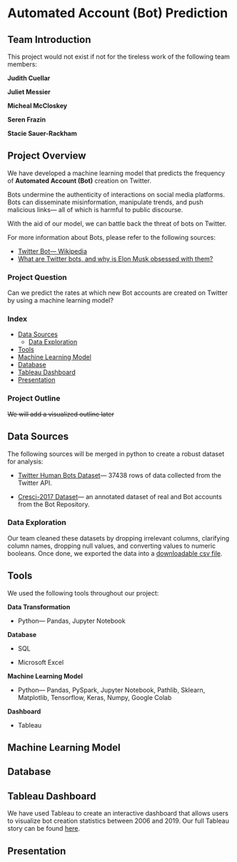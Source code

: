 # Automated Account (Bot) Prediction

## Team Introduction

This project would not exist if not for the tireless work of the following team members:

**Judith Cuellar**

**Juliet Messier**

**Micheal McCloskey**

**Seren Frazin**

**Stacie Sauer-Rackham**

## Project Overview 
We have developed a machine learning model that predicts the frequency of **Automated Account (Bot)** creation on Twitter. 

Bots undermine the authenticity of interactions on social media platforms. Bots can disseminate misinformation, manipulate trends, and push malicious links&mdash; all of which is harmful to public discourse. 

With the aid of our model, we can battle back the threat of bots on Twitter. 

For more information about Bots, please refer to the following sources:
+  [Twitter Bot&mdash; Wikipedia](https://en.wikipedia.org/wiki/Twitter_bot#:~:text=An%20X%20bot%2C%20formerly%20known,or%20direct%20messaging%20other%20accounts.)
+  [What are Twitter bots, and why is Elon Musk obsessed with them?](https://www.cbsnews.com/news/elon-musk-twitter-bots-cbs-explains/)


### Project Question
Can we predict the rates at which new Bot accounts are created on Twitter by using a machine learning model?

### Index

+ [Data Sources](#data-sources)
    + [Data Exploration](#data-exploration)
+ [Tools](#tools)
+ [Machine Learning Model](#machine-learning-model)
+ [Database](#database)
+ [Tableau Dashboard](#tableau-dashboard)
+ [Presentation](#presentation)

### Project Outline

~~We will add a visualized outline later~~

## Data Sources
The following sources will be merged in python to create a robust dataset for analysis:

+ [Twitter Human Bots Dataset](https://www.kaggle.com/code/davidmartngutirrez/bots-accounts-eda/data?select=twitter_human_bots_dataset.csv)&mdash; 37438 rows of data collected from the Twitter API.

+ [Cresci-2017 Dataset](https://botometer.osome.iu.edu/bot-repository/datasets.html)&mdash; an annotated dataset of real and Bot accounts from the Bot Repository. 

### Data Exploration
Our team cleaned these datasets by dropping irrelevant columns, clarifying column names, dropping null values, and converting values to numeric booleans. Once done, we exported the data into a [downloadable csv file](Data/clean_data.csv). 

## Tools
We used the following tools throughout our project:

**Data Transformation**

+ Python&mdash; Pandas, Jupyter Notebook 

**Database**

+ SQL

+ Microsoft Excel

**Machine Learning Model**

+ Python&mdash; Pandas, PySpark, Jupyter Notebook, Pathlib, Sklearn, Matplotlib, Tensorflow, Keras, Numpy, Google Colab

**Dashboard**

+ Tableau

## Machine Learning Model

## Database

## Tableau Dashboard
We have used Tableau to create an interactive dashboard that allows users to visualize bot creation statistics between 2006 and 2019. Our full Tableau story can be found [here](https://public.tableau.com/app/profile/micheal.mccloskey/viz/TwitterBotAnalysis/Story1).

## Presentation
